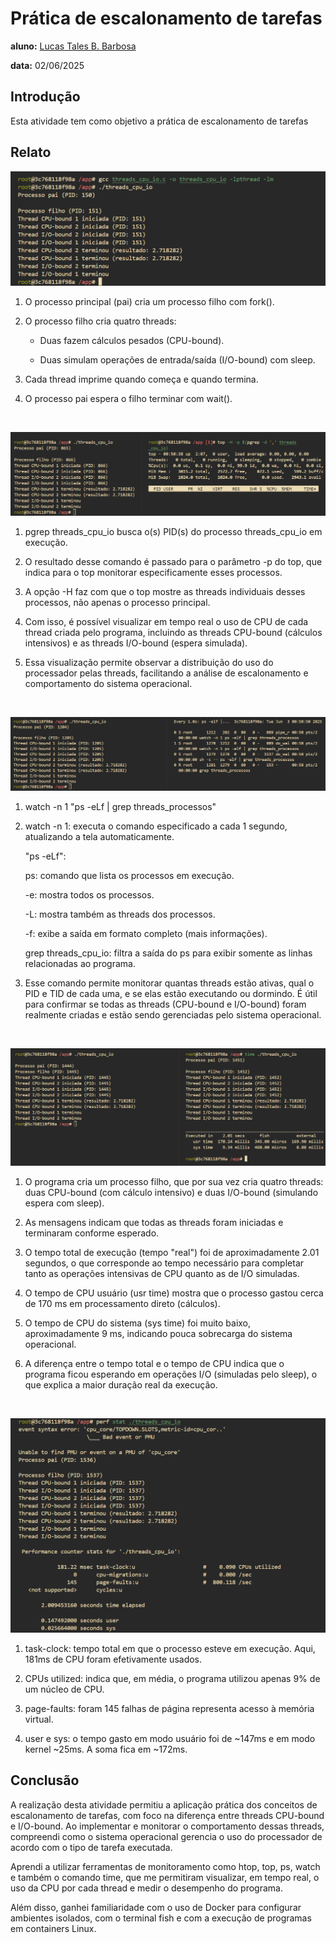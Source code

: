# Prática de escalonamento de tarefas

**aluno:** [Lucas Tales B. Barbosa](https://github.com/Lucas-Tales1)

**data:** 02/06/2025

## Introdução

Esta atividade tem como objetivo a prática de escalonamento de tarefas

## Relato

![Minha Foto1](imagens/image1.png)

1. O processo principal (pai) cria um processo filho com fork().

2. O processo filho cria quatro threads:
    - Duas fazem cálculos pesados (CPU-bound).

    - Duas simulam operações de entrada/saída (I/O-bound) com sleep.

3. Cada thread imprime quando começa e quando termina.

4. O processo pai espera o filho terminar com wait().

<br>

![Minha Foto2](imagens/image2.png)

1. pgrep threads_cpu_io busca o(s) PID(s) do processo threads_cpu_io em execução.

2. O resultado desse comando é passado para o parâmetro -p do top, que indica para o top monitorar especificamente esses processos.

3. A opção -H faz com que o top mostre as threads individuais desses processos, não apenas o processo principal.

4. Com isso, é possível visualizar em tempo real o uso de CPU de cada thread criada pelo programa, incluindo as threads CPU-bound (cálculos intensivos) e as threads I/O-bound (espera simulada).

5. Essa visualização permite observar a distribuição do uso do processador pelas threads, facilitando a análise de escalonamento e comportamento do sistema operacional.

<br>

![Minha Foto3](imagens/image3.png)

1. watch -n 1 "ps -eLf | grep threads_processos"

2. watch -n 1: executa o comando especificado a cada 1 segundo, atualizando a tela automaticamente.

    "ps -eLf":

    ps: comando que lista os processos em execução.

    -e: mostra todos os processos.

    -L: mostra também as threads dos processos.

    -f: exibe a saída em formato completo (mais informações).

    grep threads_cpu_io: filtra a saída do ps para exibir somente as linhas relacionadas ao programa.

3. Esse comando permite monitorar quantas threads estão ativas, qual o PID e TID de cada uma, e se elas estão executando ou dormindo. É útil para confirmar se todas as threads (CPU-bound e I/O-bound) foram realmente criadas e estão sendo gerenciadas pelo sistema operacional.

<br>

![Minha Foto4](imagens/image4.png)

1. O programa cria um processo filho, que por sua vez cria quatro threads: duas CPU-bound (com cálculo intensivo) e duas I/O-bound (simulando espera com sleep).

2. As mensagens indicam que todas as threads foram iniciadas e terminaram conforme esperado.

3. O tempo total de execução (tempo "real") foi de aproximadamente 2.01 segundos, o que corresponde ao tempo necessário para completar tanto as operações intensivas de CPU quanto as de I/O simuladas.

4. O tempo de CPU usuário (usr time) mostra que o processo gastou cerca de 170 ms em processamento direto (cálculos).

5. O tempo de CPU do sistema (sys time) foi muito baixo, aproximadamente 9 ms, indicando pouca sobrecarga do sistema operacional.

6. A diferença entre o tempo total e o tempo de CPU indica que o programa ficou esperando em operações I/O (simuladas pelo sleep), o que explica a maior duração real da execução.

<br>

![Minha Foto5](imagens/image5.png)

1. task-clock: tempo total em que o processo esteve em execução. Aqui, 181ms de CPU foram efetivamente usados.

2. CPUs utilized: indica que, em média, o programa utilizou apenas 9% de um núcleo de CPU.

3. page-faults: foram 145 falhas de página representa acesso à memória virtual.

4. user e sys: o tempo gasto em modo usuário foi de ~147ms e em modo kernel ~25ms. A soma fica em ~172ms.

## Conclusão

A realização desta atividade permitiu a aplicação prática dos conceitos de escalonamento de tarefas, com foco na diferença entre threads CPU-bound e I/O-bound. Ao implementar e monitorar o comportamento dessas threads, compreendi como o sistema operacional gerencia o uso do processador de acordo com o tipo de tarefa executada.

Aprendi a utilizar ferramentas de monitoramento como htop, top, ps, watch e também o comando time, que me permitiram visualizar, em tempo real, o uso da CPU por cada thread e medir o desempenho do programa.

Além disso, ganhei familiaridade com o uso de Docker para configurar ambientes isolados, com o terminal fish e com a execução de programas em containers Linux.

